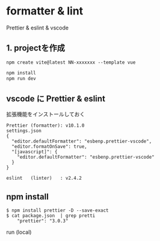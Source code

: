 # formatter & lint

Prettier & eslint & vscode

## 1. projectを作成

```
npm create vite@latest NN-xxxxxxx --template vue
```

```bash
npm install
npm run dev
```

## vscode に Prettier & eslint

拡張機能をインストールしておく

```
Prettier (formatter): v10.1.0
settings.json
{
  "editor.defaultFormatter": "esbenp.prettier-vscode",
  "editor.formatOnSave": true,
  "[javascript]": {
    "editor.defaultFormatter": "esbenp.prettier-vscode"
  }
}
```

```
eslint   (linter)   : v2.4.2
```

## npm install

```
$ npm install prettier -D --save-exact
$ cat package.json  | grep pretti
    "prettier": "3.0.3"
```

run (local)

```

```
